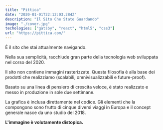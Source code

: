 ```yaml
---
title: "Pittica"
date: "2020-01-01T22:12:03.284Z"
description: "Il Sito Che State Guardando"
image: "./cover.jpg"
techologies: ["gatsby", "react", "html5", "css3"]
url: "https://pittica.com/"
---
```

È il sito che stai attualmente navigando.

Nella sua semplicità, racchiude gran parte della tecnologia web sviluppata nel corso del 2020.

Il sito non contiene immagini rasterizzate. Questa filosofia è alla base dei prodotti che realizziamo (scalabili, omnivisualizzabili e future-proof).

Basato su una linea di pensiero di crescita veloce, è stato realizzato e messo in produzione in sole due settimane.

La grafica è inclusa direttamente nel codice. Gli elementi che la compongono sono frutto di cinque diversi viaggi in Europa e il concept generale nasce da uno studio del 2018.

**L'immagine è volutamente distopica.**
